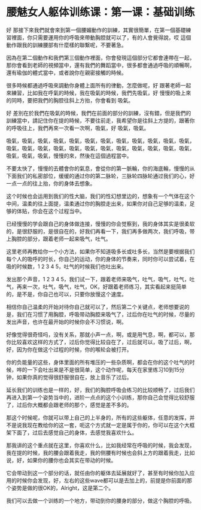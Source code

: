 # 腰魅女人躯体训练课：第一课：基础训练

好 那接下來我們就會來到第一個腰媚動作的訓練，其實很簡單，在第一個基礎練習裡面，你只需要運用你的呼吸來帶動胸腔就可以了，有的人會覺得說，哎 這個動作跟我的訓練腰部有什麼樣的聯繫呢，不要著急。

因為在第二個動作和我們第三個動作裡面，你會發現這個部分它都會連帶在一起，那你會看到老師的視頻當中，還有我們的舞蹈當中，很多都會通過呼吸的順暢啊，還有瑜伽的體式當中，或者說你在親密接觸的時候。

很多時候都通過呼吸來調動你身體上面所有的律動，怎麼做呢，好 跟著老師一起來練習，比如我在呼氣的時候，我在吸氣的時候，我們先吸氣，好 慢慢的吸上來的同時，要把我們的胸腔往斜上方抬，你會看到 吸氣。

好 差別在於我們在吸氣的時候，我們在前面的部分的訓練，沒有錯，但是我們的訓練當中，請記住你在提的時候，不要往前走，我希望你是往斜上方提的，跟著你的呼吸往上，我們再來一次看一次啊，吸氣，好 吸氣，吸氣。

吸氣，吸氣，吸氣，吸氣，吸氣，吸氣，吸氣，吸氣，吸氣，吸氣，吸氣，吸氣，吸氣，吸氣，吸氣，吸氣，吸氣，吸氣，吸氣，吸氣，吸氣，吸氣，吸氣，吸氣，吸氣，吸氣，吸氣，慢慢的來，然後在這個過程當中。

不要太快了，慢慢的去體會你的氣息，會從你的第一脈輪，你的海底輪，慢慢的从下面我们的私密部位，缓缓的通过你的第二脉轮，三脉轮四脉轮通过我们的心，好一点一点的往上抬，你的身体去想象。

这个时候也会运用到我们的性大脑，我们的性幻想里边的，想象有一个气体在这个中间，温柔的往上面提，温柔通过你的胸腔走出来，如果你对自己足够的温柔，足够的体贴，你会在这个过程当中。

已经慢慢的学会跟自己的身体做连接，慢慢的你会觉察到，我的身体其实是很柔软的，是很舒服的，是很自在的，好我们再看一下，我们再多做两次，我们呼吸，带上胸腔的部分，跟着老师一起来吸气，吐气。

这里老师再教给你一个小方法，如果你不知道吸多长或吐多长，当然是要根据我们每个人的吸呼的时长，你自己的运动，你的身体的节奏来，同时你可以尝试着，在吸的时候数，1 2 3 4 5，吐气的时候我们也吐出来。

发出那个声音，1 2 3 4 5，我们试一下，跟着老师来吸气，吐气，吸气，吐气，吐气，再来一次，吐气，吸气，吐气，OK，好跟着老师练习，其实看起来挺简单的，是不是，你自己也可以，只要你放慢这个速度。

相信你自己温柔的开始对待你自己就可以了，然后第二个关键点，老师想要说的是，我们在习惯了用胸腔，呼吸带动胸腔来吸气了，过后你在吐气的时候，尽量的发出声音，也许在最开始的时候你会不习惯说，啊。

好像觉得很奇怪吗，没有关系，那就小声一点，啊，或是用气息，啊，都可以，那你比较喜欢这样的方式了，过后你觉得比较自在了，过后就可以，吸了过后，啊，好，因为你在做这个过程的时候，你的喉轮会被打开。

你的负能量的这些，身体里面的所有堆压的一些杂质啊，都会在你的这个吐气的时候，哗的一下会吐出来是不是很简单，这个动作呢，每天在家里练习10到15分钟，如果你真的觉得很舒服很自在，放上音乐了过后。

延长我们的训练也是一样的，好，我们的胸腔呼吸会练习的比较顺畅了，过后我们再进入到第一个姿势当中的，进阶一点点的这个小训练，那你自己会觉得比较舒服了，过后你大概都会跟老师的那个，感觉是差不多的。

那这个时候呢，你就可以带上自己的上半身的，所有的这些躯体，任意的发挥，并不是说我现在教给你的这一套，呃这个方式就一定是属于你的，你可以在这个大框架下面了，过后去感觉自己的身体，去感觉我喜欢什么。

那我讲的这个重点就在这里，你喜欢什么，比如我经常在呼吸的时候，我会发现，我在提的时候，我的腰会跟着我走，我的侧腰有时候也会斜上方的跟着我走，比如说，好，如果你的腰你也会其实在带动的时候。

它会带动到这一个部分的话，就任由你的躯体去延展就好了，甚至有时候你加入应用的时候你会发现，好，左右的这些wave都可以是去加上的，前提是你前面的那个姿势是做的很OK的，Alright，这是第二个。

我们可以去做一个训练的一个地方，带动到你的腰身的部分，做这个胸腔的呼吸。